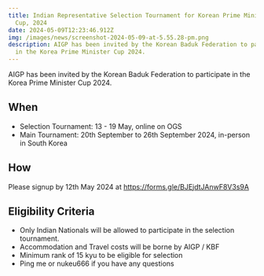 ```yaml
---
title: Indian Representative Selection Tournament for Korean Prime Minister's
  Cup, 2024
date: 2024-05-09T12:23:46.912Z
img: /images/news/screenshot-2024-05-09-at-5.55.28-pm.png
description: AIGP has been invited by the Korean Baduk Federation to participate
  in the Korea Prime Minister Cup 2024.
---
```

AIGP has been invited by the Korean Baduk Federation to participate in the Korea Prime Minister Cup 2024.

## When

* Selection Tournament: 13 - 19 May, online on OGS
* Main Tournament: 20th September to 26th September 2024, in-person in South Korea

## How

Please signup by 12th May 2024 at <https://forms.gle/BJEjdtJAnwF8V3s9A>

## Eligibility Criteria

* Only Indian Nationals will be allowed to participate in the selection tournament.
* Accommodation and Travel costs will be borne by AIGP / KBF
* Minimum rank of 15 kyu to be eligible for selection
* Ping me or nukeu666 if you have any questions